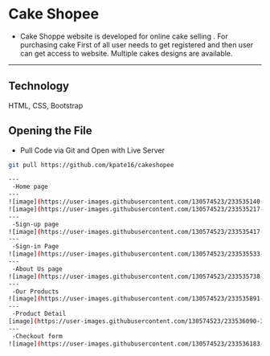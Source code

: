 # Cake Shopee

- Cake Shoppe website is developed for online cake selling . For purchasing cake First of all user needs to get registered and then user can get access to website. Multiple cakes designs are available.

---

## Technology
HTML,
CSS,
Bootstrap

## Opening the File

- Pull Code via Git and Open with Live Server

```bash
git pull https://github.com/kpate16/cakeshopee

---
 -Home page
---
![image](https://user-images.githubusercontent.com/130574523/233535140-768a60b9-a09d-4e27-8f75-96be5f22485c.png)
![image](https://user-images.githubusercontent.com/130574523/233535217-2984f9aa-9ddb-42b0-9432-d084e5ad17ee.png)
---
 -Sign-up page
![image](https://user-images.githubusercontent.com/130574523/233535417-58de645a-d4f9-4f2b-8d8d-53ad2b9c119d.png)
---
 -Sign-in Page
![image](https://user-images.githubusercontent.com/130574523/233535533-90515aad-8e36-438c-b777-82ee9f583ebc.png)
---
 -About Us page
![image](https://user-images.githubusercontent.com/130574523/233535738-e6cb3d68-d9ba-4de0-95ee-19e1252f8d75.png)
---
 -Our Products
![image](https://user-images.githubusercontent.com/130574523/233535891-e56d4bfb-d89f-4e77-9616-e72471f775ff.png)
---
 -Product Detail
[image](https://user-images.githubusercontent.com/130574523/233536090-3bd469c8-6b6d-455d-ae94-c4a372655a46.png)
---
 -Checkout form
![image](https://user-images.githubusercontent.com/130574523/233536183-ce8e5164-e0f7-4fe0-b6d7-17ad276bf367.png)






```
